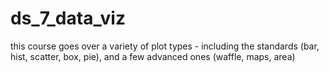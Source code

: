 # ds_7_data_viz
this course goes over a variety of plot types - including the standards (bar, hist, scatter, box, pie), and a few advanced ones (waffle, maps, area)
